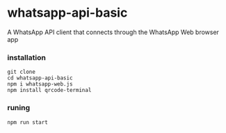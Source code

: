# whatsapp-api-basic
A WhatsApp API client that connects through the WhatsApp Web browser app

### installation
```
git clone
cd whatsapp-api-basic
npm i whatsapp-web.js
npm install qrcode-terminal
```

### runing
```
npm run start
```

